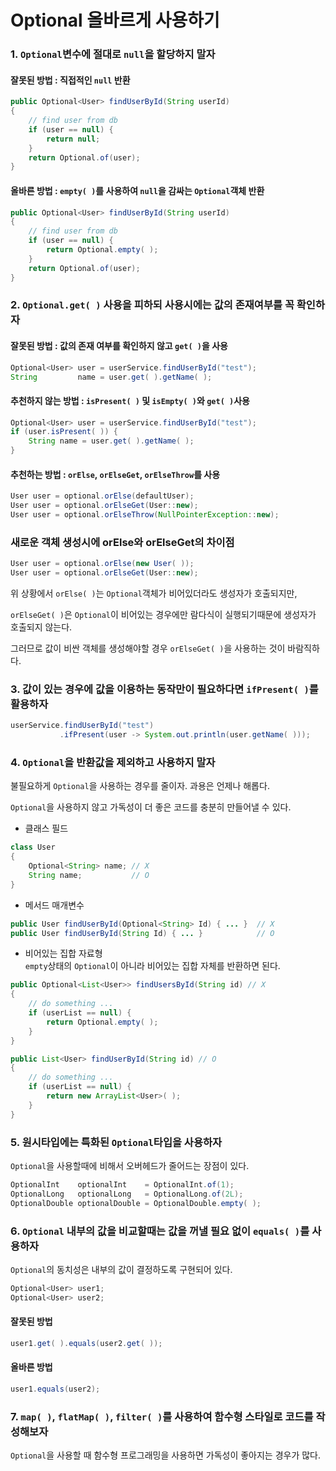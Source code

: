 Optional 올바르게 사용하기
===

### 1. ```Optional```변수에 절대로 ```null```을 할당하지 말자

#### 잘못된 방법 : 직접적인 ```null``` 반환
```java
public Optional<User> findUserById(String userId)
{
    // find user from db
    if (user == null) {
        return null;
    }
    return Optional.of(user);
}
```

#### 올바른 방법 : ```empty( )```를 사용하여 ```null```을 감싸는 ```Optional```객체 반환
```java
public Optional<User> findUserById(String userId)
{
    // find user from db
    if (user == null) {
        return Optional.empty( );
    }
    return Optional.of(user);
}
```

### 2. ```Optional.get( )``` 사용을 피하되 사용시에는 값의 존재여부를 꼭 확인하자
#### 잘못된 방법 : 값의 존재 여부를 확인하지 않고 ```get( )```을 사용
```java
Optional<User> user = userService.findUserById("test");
String         name = user.get( ).getName( );
```

#### 추천하지 않는 방법 : ```isPresent( )``` 및 ```isEmpty( )```와 ```get( )```사용
```java
Optional<User> user = userService.findUserById("test");
if (user.isPresent( )) {
    String name = user.get( ).getName( );
}
```

#### 추천하는 방법 : ```orElse```, ```orElseGet```, ```orElseThrow```를 사용
```java
User user = optional.orElse(defaultUser);
User user = optional.orElseGet(User::new);
User user = optional.orElseThrow(NullPointerException::new);
```

### 새로운 객체 생성시에 orElse와 orElseGet의 차이점
```java
User user = optional.orElse(new User( ));
User user = optional.orElseGet(User::new);
```
위 상황에서 ```orElse( )```는 ```Optional```객체가 비어있더라도 생성자가 호출되지만, 

```orElseGet( )```은 ```Optional```이 비어있는 경우에만 람다식이 실행되기때문에 생성자가 호출되지 않는다.

그러므로 값이 비싼 객체를 생성해야할 경우 ```orElseGet( )```을 사용하는 것이 바람직하다.
### 3. 값이 있는 경우에 값을 이용하는 동작만이 필요하다면 ```ifPresent( )```를 활용하자
```java
userService.findUserById("test")
           .ifPresent(user -> System.out.println(user.getName( )));
```

### 4. ```Optional```을 반환값을 제외하고 사용하지 말자  
불필요하게 ```Optional```을 사용하는 경우를 줄이자. 과용은 언제나 해롭다.

```Optional```을 사용하지 않고 가독성이 더 좋은 코드를 충분히 만들어낼 수 있다.
- 클래스 필드
```java
class User
{
    Optional<String> name; // X
    String name;           // O
}
```
- 메서드 매개변수
```java
public User findUserById(Optional<String> Id) { ... }  // X
public User findUserById(String Id) { ... }            // O
```
- 비어있는 집합 자료형  
```empty```상태의 ```Optional```이 아니라 비어있는 집합 자체를 반환하면 된다.
```java
public Optional<List<User>> findUsersById(String id) // X
{   
    // do something ...
    if (userList == null) {
        return Optional.empty( ); 
    }
}

public List<User> findUserById(String id) // O
{
    // do something ...
    if (userList == null) {
        return new ArrayList<User>( );
    }
}
```

### 5. 원시타입에는 특화된 ```Optional```타입을 사용하자
```Optional```을 사용할때에 비해서 오버헤드가 줄어드는 장점이 있다.
```java
OptionalInt    optionalInt    = OptionalInt.of(1);
OptionalLong   optionalLong   = OptionalLong.of(2L);
OptionalDouble optionalDouble = OptionalDouble.empty( );
```

### 6. ```Optional``` 내부의 값을 비교할때는 값을 꺼낼 필요 없이 ```equals( )```를 사용하자
```Optional```의 동치성은 내부의 값이 결정하도록 구현되어 있다.
```java
Optional<User> user1;
Optional<User> user2;
```
#### 잘못된 방법
```java
user1.get( ).equals(user2.get( ));
```
#### 올바른 방법
```java
user1.equals(user2);
```

### 7. ```map( )```, ```flatMap( )```, ```filter( )```를 사용하여 함수형 스타일로 코드를 작성해보자
```Optional```을 사용할 때 함수형 프로그래밍을 사용하면 가독성이 좋아지는 경우가 많다.